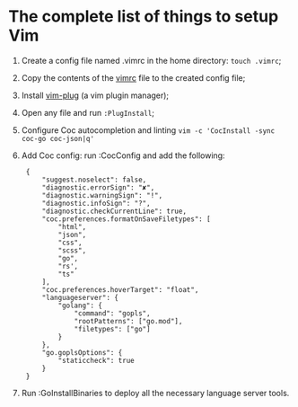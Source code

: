 # The complete list of things to setup Vim

1. Create a config file named .vimrc in the home directory: `touch .vimrc`;
2. Copy the contents of the [vimrc](./vimrc) file to the created config file;
3. Install [vim-plug](https://github.com/junegunn/vim-plug#neovim) (a vim plugin manager);
5. Open any file and run `:PlugInstall`;
6. Configure Coc autocompletion and linting
    `vim -c 'CocInstall -sync coc-go coc-json|q'`
7. Add Coc config: run :CocConfig and add the following:

        {
            "suggest.noselect": false,
            "diagnostic.errorSign": "✘",
            "diagnostic.warningSign": "!",
            "diagnostic.infoSign": "?",
            "diagnostic.checkCurrentLine": true,
            "coc.preferences.formatOnSaveFiletypes": [
                "html",
                "json",
                "css",
                "scss",
                "go",
                "rs',
                "ts"
            ],
            "coc.preferences.hoverTarget": "float",
            "languageserver": {
                "golang": {
                    "command": "gopls",
                    "rootPatterns": ["go.mod"],
                    "filetypes": ["go"]
                }
            },
            "go.goplsOptions": {
                "staticcheck": true
            }
        }

8. Run :GoInstallBinaries to deploy all the necessary language server tools.